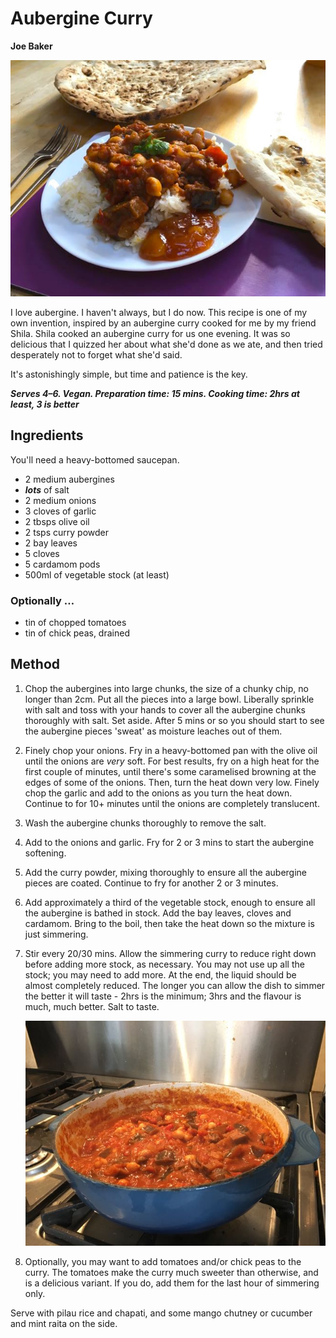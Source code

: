 # Aubergine Curry

**Joe Baker**

![](../.gitbook/assets/aubergine_curry.jpg)

I love aubergine. I haven't always, but I do now. This recipe is one of my own invention, inspired by an aubergine curry cooked for me by my friend Shila. Shila cooked an aubergine curry for us one evening. It was so delicious that I quizzed her about what she'd done as we ate, and then tried desperately not to forget what she'd said.

It's astonishingly simple, but time and patience is the key.

_**Serves 4–6. Vegan. Preparation time: 15 mins. Cooking time: 2hrs at least, 3 is better**_

## Ingredients

You'll need a heavy-bottomed saucepan.

* 2 medium aubergines
* _**lots**_ of salt
* 2 medium onions
* 3 cloves of garlic
* 2 tbsps olive oil
* 2 tsps curry powder
* 2 bay leaves
* 5 cloves
* 5 cardamom pods
* 500ml of vegetable stock \(at least\)

### Optionally …

* tin of chopped tomatoes
* tin of chick peas, drained

## Method

1. Chop the aubergines into large chunks, the size of a chunky chip, no longer than 2cm. Put all the pieces into a large bowl. Liberally sprinkle with salt and toss with your hands to cover all the aubergine chunks thoroughly with salt. Set aside. After 5 mins or so you should start to see the aubergine pieces 'sweat' as moisture leaches out of them.
2. Finely chop your onions. Fry in a heavy-bottomed pan with the olive oil until the onions are _very_ soft. For best results, fry on a high heat for the first couple of minutes, until there's some caramelised browning at the edges of some of the onions. Then, turn the heat down very low. Finely chop the garlic and add to the onions as you turn the heat down. Continue to for 10+ minutes until the onions are completely translucent.
3. Wash the aubergine chunks thoroughly to remove the salt.
4. Add to the onions and garlic. Fry for 2 or 3 mins to start the aubergine softening.
5. Add the curry powder, mixing thoroughly to ensure all the aubergine pieces are coated. Continue to fry for another 2 or 3 minutes.
6. Add approximately a third of the vegetable stock, enough to ensure all the aubergine is bathed in stock. Add the bay leaves, cloves and cardamom. Bring to the boil, then take the heat down so the mixture is just simmering. 
7. Stir every 20/30 mins. Allow the simmering curry to reduce right down before adding more stock, as necessary. You may not use up all the stock; you may need to add more. At the end, the liquid should be almost completely reduced. The longer you can allow the dish to simmer the better it will taste - 2hrs is the minimum; 3hrs and the flavour is much, much better. Salt to taste.  
  


   ![](../.gitbook/assets/aubergine_curry_simmering.jpg)

8. Optionally, you may want to add tomatoes and/or chick peas to the curry. The tomatoes make the curry much sweeter than otherwise, and is a delicious variant. If you do, add them for the last hour of simmering only.

Serve with pilau rice and chapati, and some mango chutney or cucumber and mint raita on the side.

